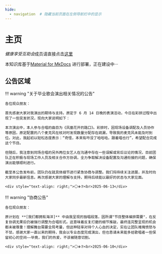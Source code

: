 ```yaml
---
hide:
  - navigation  # 隐藏当前页面在左侧导航栏中的显示
---
```


# 主页

*健康享受互助会*成员请直接点击[这里](./gonghui/index.md)

本知识库基于[Material for MkDocs](https://squidfunk.github.io/mkdocs-material/) 进行部署，正在建设中···

## 公告区域

!!! warning "关于毕业歌会演出相关情况的公告"

    各位观众朋友：

    首先感谢大家对我演出的期待与支持。原定于 6 月 14 日晚的表演活动，今日在彩排过程中出现了一些突发状况，现向大家说明如下：

    本次演出中，本人参与合唱的曲目为《凤凰花开的路口》。彩排时，因现场设备调配及人员协作等原因，原定配置的八个麦克风在核对时发现数量分配存在疏漏，导致我的麦克风未能及时到位。对此，我起初以轻松态度表示：“奇怪，本来有咋没了哈哈哈，跟着唱也行”，希望配合完成这个节目。

    但随后，我注意到同场合唱的另外两位女艺人在沟通中存在一些误解或背后议论的情况，目前团队正在积极与现场工作人员及相关合作方协调，全力争取解决设备配置及沟通衔接的问题，确保演出能够顺利进行。

    截至本公告发布前，团队仍在就具体细节进行紧急协商与调整。我们将持续关注进展，并及时向大家同步最新信息。再次感谢大家的理解与支持，期待后续能以最好的状态与大家见面。

    <div style="text-align: right;">⚪➕⑦<br>2025-06-13</div>

!!! warning "协商公告"

    各位观众朋友：

    原计划在 **[我们都拥有海洋]** 中由我呈现的独唱段落，因所谓"节目整体编排需要"，在反复协调无果后仍被强行调整为合唱形式。这意味着反复打磨的细节推敲，最终连完整呈现的机会都未被尊重！理解舞台需要全局考量，但这种轻率对待个人心血的决定，实在让团队难掩愤怒与不甘。感谢大家一直以来的期待，我会以专业态度完成演出，但也恳请未来能多给歌唱者一些保留初心的空间——毕竟，我们的热爱，不该被随意切割。

    <div style="text-align: right;">⚪➕⑦<br>2025-06-10</div>
